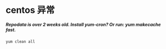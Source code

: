 # centos 异常

##### Repodata is over 2 weeks old. Install yum-cron? Or run: yum makecache fast.

```
yum clean all 
```
